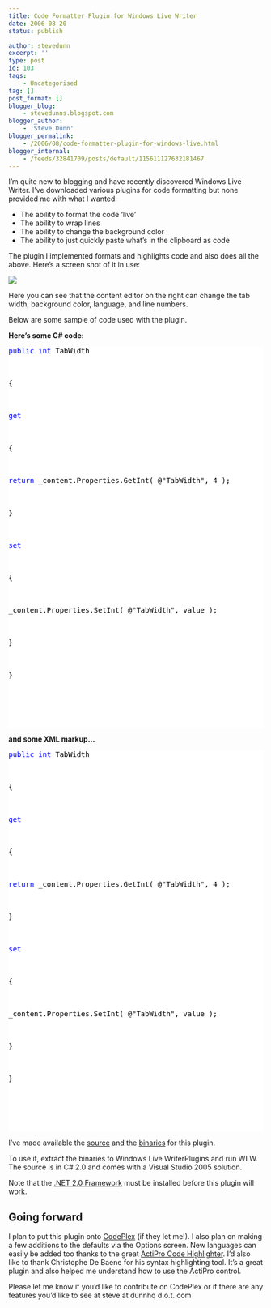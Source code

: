 ```yaml
---
title: Code Formatter Plugin for Windows Live Writer
date: 2006-08-20
status: publish

author: stevedunn
excerpt: ''
type: post
id: 103
tags:
    - Uncategorised
tag: []
post_format: []
blogger_blog:
    - stevedunns.blogspot.com
blogger_author:
    - 'Steve Dunn'
blogger_permalink:
    - /2006/08/code-formatter-plugin-for-windows-live.html
blogger_internal:
    - /feeds/32841709/posts/default/115611127632181467
---
```

I’m quite new to blogging and have recently discovered Windows Live Writer. I’ve downloaded various plugins for code formatting but none provided me with what I wanted:

- The ability to format the code ‘live’
- The ability to wrap lines
- The ability to change the background color
- The ability to just quickly paste what’s in the clipboard as code

The plugin I implemented formats and highlights code and also does all the above. Here’s a screen shot of it in use:

[![](https://1.bp.blogspot.com/_bIhihWOyLpw/RkYMJf97lWI/AAAAAAAAAAk/hCF-Iu8bOhA/s400/codeFormatterPlugin.png)](https://1.bp.blogspot.com/_bIhihWOyLpw/RkYMJf97lWI/AAAAAAAAAAk/hCF-Iu8bOhA/s1600-h/codeFormatterPlugin.png)

[](http://homepage.ntlworld.com/steve_dunn/blogpics/CodeFormatterPluginforWindowsLiveWriter_14207/image04.png)

Here you can see that the content editor on the right can change the tab width, background color, language, and line numbers.

Below are some sample of code used with the plugin.

**Here’s some C# code:**

<div contenteditable="false" style="PADDING-RIGHT: 0px; DISPLAY: inline; PADDING-LEFT: 0px; FLOAT: none; PADDING-BOTTOM: 0px; MARGIN: 0px; PADDING-TOP: 0px">
<pre style="BACKGROUND-COLOR: white; WORD-WRAP: break-word"><span style="color:#000000;"></span><span style="color:#0000ff;">public</span><span style="color:#000000;"> </span><span style="color:#0000ff;">int</span><span style="color:#000000;"> TabWidth<br><br><br><br>{<br><br><br><br></span><span style="color:#0000ff;">get</span><span style="color:#000000;"><br><br><br><br>{<br><br><br><br></span><span style="color:#0000ff;">return</span><span style="color:#000000;"> _content.Properties.GetInt( </span><span style="color:#000000;">@"</span><span style="color:#000000;">TabWidth</span><span style="color:#000000;">"</span><span style="color:#000000;">, </span><span style="color:#000000;">4</span><span style="color:#000000;"> );<br><br><br><br>}<br><br><br><br></span><span style="color:#0000ff;">set</span><span style="color:#000000;"><br><br><br><br>{<br><br><br><br>_content.Properties.SetInt( </span><span style="color:#000000;">@"</span><span style="color:#000000;">TabWidth</span><span style="color:#000000;">"</span><span style="color:#000000;">, value );<br><br><br><br>}<br><br><br><br>}<br><br><br><br></span><br><br>
</pre>

</div>

**and some XML markup…**

<div contenteditable="false" style="PADDING-RIGHT: 0px; DISPLAY: inline; PADDING-LEFT: 0px; FLOAT: none; PADDING-BOTTOM: 0px; MARGIN: 0px; PADDING-TOP: 0px">
<pre style="BACKGROUND-COLOR: white; WORD-WRAP: break-word"><span style="color:#000000;"></span><span style="color:#0000ff;">public</span><span style="color:#000000;"> </span><span style="color:#0000ff;">int</span><span style="color:#000000;"> TabWidth<br><br><br><br>{<br><br><br><br></span><span style="color:#0000ff;">get</span><span style="color:#000000;"><br><br><br><br>{<br><br><br><br></span><span style="color:#0000ff;">return</span><span style="color:#000000;"> _content.Properties.GetInt( </span><span style="color:#000000;">@"</span><span style="color:#000000;">TabWidth</span><span style="color:#000000;">"</span><span style="color:#000000;">, </span><span style="color:#000000;">4</span><span style="color:#000000;"> );<br><br><br><br>}<br><br><br><br></span><span style="color:#0000ff;">set</span><span style="color:#000000;"><br><br><br><br>{<br><br><br><br>_content.Properties.SetInt( </span><span style="color:#000000;">@"</span><span style="color:#000000;">TabWidth</span><span style="color:#000000;">"</span><span style="color:#000000;">, value );<br><br><br><br>}<br><br><br><br>}<br><br><br><br></span><br><br>
</pre>

</div>

I’ve made available the [source](http://files.dunnhq.com/CodeFormatterPluginSource.zip) and the [binaries](http://files.dunnhq.com/CodeFormatterPluginBinaries.zip) for this plugin.

To use it, extract the binaries to Windows Live WriterPlugins and run WLW. The source is in C# 2.0 and comes with a Visual Studio 2005 solution.

Note that the [.NET 2.0 Framework](http://www.microsoft.com/downloads/details.aspx?FamilyID=0856eacb-4362-4b0d-8edd-aab15c5e04f5&displaylang=en) must be installed before this plugin will work.

Going forward
-------------

I plan to put this plugin onto [CodePlex](http://codeplex.com/) (if they let me!). I also plan on making a few additions to the defaults via the Options screen. New languages can easily be added too thanks to the great [ActiPro Code Highlighter](http://www.actiprosoftware.com/Products/DotNet/Default.aspx). I’d also like to thank Christophe De Baene for his syntax highlighting tool. It’s a great plugin and also helped me understand how to use the ActiPro control.

Please let me know if you’d like to contribute on CodePlex or if there are any features you’d like to see at steve at dunnhq d.o.t. com
